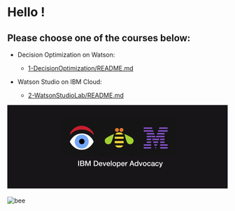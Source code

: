 # Hello !
    




## Please choose one of the courses below:


     
+ Decision Optimization on Watson:
  + [1-DecisionOptimization/README.md](1-DecisionOptimizationWorkshop/README.md)

+ Watson Studio on IBM Cloud:    
  + [2-WatsonStudioLab/README.md](2-WatsonStudioWorkshop/README.md)    


![w5-2](/images/w5-2.png)


<!--
<p style="text-align:center;"><img src="https://ertogrul.github.io/images/w5-3.gif"
     alt="bee" /></p>
 -->





<img src="https://ertogrul.github.io/images/w5-3.gif"
     alt="bee"
     align="center"/>